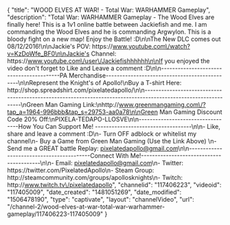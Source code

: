 {
    "title": "WOOD ELVES AT WAR! - Total War: WARHAMMER Gameplay",
    "description": "Total War: WARHAMMER Gameplay - The Wood Elves are finally here!  This is a 1v1 online battle between Jackiefish and me.  I am commanding the Wood Elves and he is commanding Argwylon.  This is a bloody fight on a new map!  Enjoy the Battle! :D\n\nThe New DLC comes out 08\/12\/2016!\n\nJackie's POV: https:\/\/www.youtube.com\/watch?v=KzDoWfe_BF0\n\nJackie's Channel: https:\/\/www.youtube.com\/user\/Jackiefishhhhhh\n\nIf you enjoyed the video don't forget to Like and Leave a comment :D\n\n-----------------------------------------PA Merchandise----------------------------------------------\n\nRepresent the Knight's of Apollo!\nBuy a T-shirt Here: http:\/\/shop.spreadshirt.com\/pixelatedapollo\/\n\n---------------------------------------------------------------------------------------------------------------\nGreen Man Gaming Link:\nhttp:\/\/www.greenmangaming.com\/?tap_a=1964-996bbb&tap_s=29753-aa0a78\n\nGreen Man Gaming Discount Code 20% Off:\nPIXELA-TEDAPO-LLOSVE\n\n----------------------------------How You Can Support Me! -----------------------------------\n\n- Like, share and leave a comment :D\n- Turn OFF adblock or whitelist my channel\n- Buy a Game from Green Man Gaming (Use the Link Above) \n- Send me a GREAT battle Replay: pixelatedapollo@gmail.com\n\n------------------------------------------Connect With Me!-----------------------------------------\n\n- Email: pixelatedapollo@gmail.com\n- Twitter: https:\/\/twitter.com\/PixelatedApollo\n- Steam Group:  http:\/\/steamcommunity.com\/groups\/apollosknights\n- Twitch: http:\/\/www.twitch.tv\/pixelatedapollo",
    "channelid": "117406223",
    "videoid": "117405009",
    "date_created": "1481051269",
    "date_modified": "1506478190",
    "type": "captivate",
    "layout": "channelVideo",
    "url": "\/channel-2\/wood-elves-at-war-total-war-warhammer-gameplay\/117406223-117405009"
}